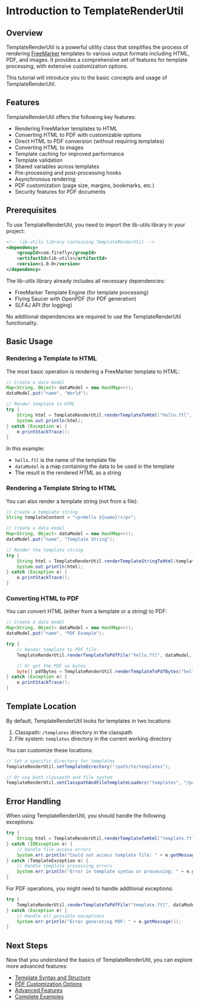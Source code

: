 # Introduction to TemplateRenderUtil

## Overview

TemplateRenderUtil is a powerful utility class that simplifies the process of rendering [FreeMarker](https://freemarker.apache.org/) templates to various output formats including HTML, PDF, and images. It provides a comprehensive set of features for template processing, with extensive customization options.

This tutorial will introduce you to the basic concepts and usage of TemplateRenderUtil.

## Features

TemplateRenderUtil offers the following key features:

- Rendering FreeMarker templates to HTML
- Converting HTML to PDF with customizable options
- Direct HTML to PDF conversion (without requiring templates)
- Converting HTML to images
- Template caching for improved performance
- Template validation
- Shared variables across templates
- Pre-processing and post-processing hooks
- Asynchronous rendering
- PDF customization (page size, margins, bookmarks, etc.)
- Security features for PDF documents

## Prerequisites

To use TemplateRenderUtil, you need to import the lib-utils library in your project:

```xml
<!-- lib-utils library containing TemplateRenderUtil -->
<dependency>
    <groupId>com.firefly</groupId>
    <artifactId>lib-utils</artifactId>
    <version>1.0.0</version>
</dependency>
```

The lib-utils library already includes all necessary dependencies:

- FreeMarker Template Engine (for template processing)
- Flying Saucer with OpenPDF (for PDF generation)
- SLF4J API (for logging)

No additional dependencies are required to use the TemplateRenderUtil functionality.

## Basic Usage

### Rendering a Template to HTML

The most basic operation is rendering a FreeMarker template to HTML:

```java
// Create a data model
Map<String, Object> dataModel = new HashMap<>();
dataModel.put("name", "World");

// Render template to HTML
try {
    String html = TemplateRenderUtil.renderTemplateToHtml("hello.ftl", dataModel);
    System.out.println(html);
} catch (Exception e) {
    e.printStackTrace();
}
```

In this example:
- `hello.ftl` is the name of the template file
- `dataModel` is a map containing the data to be used in the template
- The result is the rendered HTML as a string

### Rendering a Template String to HTML

You can also render a template string (not from a file):

```java
// Create a template string
String templateContent = "<p>Hello ${name}!</p>";

// Create a data model
Map<String, Object> dataModel = new HashMap<>();
dataModel.put("name", "Template String");

// Render the template string
try {
    String html = TemplateRenderUtil.renderTemplateStringToHtml(templateContent, "inline-template", dataModel);
    System.out.println(html);
} catch (Exception e) {
    e.printStackTrace();
}
```

### Converting HTML to PDF

You can convert HTML (either from a template or a string) to PDF:

```java
// Create a data model
Map<String, Object> dataModel = new HashMap<>();
dataModel.put("name", "PDF Example");

try {
    // Render template to PDF file
    TemplateRenderUtil.renderTemplateToPdfFile("hello.ftl", dataModel, "output.pdf");

    // Or get the PDF as bytes
    byte[] pdfBytes = TemplateRenderUtil.renderTemplateToPdfBytes("hello.ftl", dataModel);
} catch (Exception e) {
    e.printStackTrace();
}
```

## Template Location

By default, TemplateRenderUtil looks for templates in two locations:

1. Classpath: `/templates` directory in the classpath
2. File system: `templates` directory in the current working directory

You can customize these locations:

```java
// Set a specific directory for templates
TemplateRenderUtil.setTemplateDirectory("/path/to/templates");

// Or use both classpath and file system
TemplateRenderUtil.setClasspathAndFileTemplateLoaders("templates", "/path/to/external/templates");
```

## Error Handling

When using TemplateRenderUtil, you should handle the following exceptions:

```java
try {
    String html = TemplateRenderUtil.renderTemplateToHtml("template.ftl", dataModel);
} catch (IOException e) {
    // Handle file access errors
    System.err.println("Could not access template file: " + e.getMessage());
} catch (TemplateException e) {
    // Handle template processing errors
    System.err.println("Error in template syntax or processing: " + e.getMessage());
}
```

For PDF operations, you might need to handle additional exceptions:

```java
try {
    TemplateRenderUtil.renderTemplateToPdfFile("template.ftl", dataModel, "output.pdf");
} catch (Exception e) {
    // Handle all possible exceptions
    System.err.println("Error generating PDF: " + e.getMessage());
}
```

## Next Steps

Now that you understand the basics of TemplateRenderUtil, you can explore more advanced features:

- [Template Syntax and Structure](02-template-syntax-and-structure.md)
- [PDF Customization Options](03-pdf-customization-options.md)
- [Advanced Features](04-advanced-features.md)
- [Complete Examples](05-complete-examples.md)